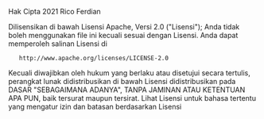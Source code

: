 
   Hak Cipta 2021 Rico Ferdian

   Dilisensikan di bawah Lisensi Apache, Versi 2.0 ("Lisensi");
   Anda tidak boleh menggunakan file ini kecuali sesuai dengan Lisensi.
   Anda dapat memperoleh salinan Lisensi di

       http://www.apache.org/licenses/LICENSE-2.0

   Kecuali diwajibkan oleh hukum yang berlaku atau disetujui secara tertulis, perangkat lunak
   didistribusikan di bawah Lisensi didistribusikan pada DASAR "SEBAGAIMANA ADANYA",
   TANPA JAMINAN ATAU KETENTUAN APA PUN, baik tersurat maupun tersirat.
   Lihat Lisensi untuk bahasa tertentu yang mengatur izin dan
   batasan berdasarkan Lisensi
